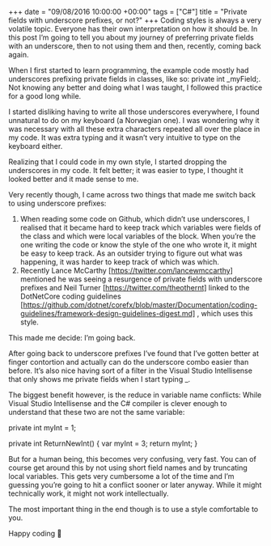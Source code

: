 +++
date = "09/08/2016 10:00:00 +00:00"
tags = ["C#"]
title = "Private fields with underscore prefixes, or not?"
+++
Coding styles is always a very volatile topic. Everyone has their own
interpretation on how it should be. In this post I’m going to tell you about my
journey of preferring private fields with an underscore, then to not using them
and then, recently, coming back again.

When I first started to learn programming, the example code mostly had
underscores prefixing private fields in classes, like so: private int _myField;.
Not knowing any better and doing what I was taught, I followed this practice for
a good long while.

I started disliking having to write all those underscores everywhere, I found
unnatural to do on my keyboard (a Norwegian one). I was wondering why it was
necessary with all these extra characters repeated all over the place in my
code. It was extra typing and it wasn’t very intuitive to type on the keyboard
either.

Realizing that I could code in my own style, I started dropping the underscores
in my code. It felt better; it was easier to type, I thought it looked better
and it made sense to me.

Very recently though, I came across two things that made me switch back to using
underscore prefixes:

 1. When reading some code on Github, which didn’t use underscores, I realised
    that it became hard to keep track which variables were fields of the class
    and which were local variables of the block. When you’re the one writing the
    code or know the style of the one who wrote it, it might be easy to keep
    track. As an outsider trying to figure out what was happening, it was harder
    to keep track of which was which.
 2. Recently Lance McCarthy [https://twitter.com/lancewmccarthy]  mentioned he
    was seeing a resurgence of private fields with underscore prefixes and Neil
    Turner [https://twitter.com/theothernt]  linked to the DotNetCore coding
    guidelines
    [https://github.com/dotnet/corefx/blob/master/Documentation/coding-guidelines/framework-design-guidelines-digest.md]
    , which uses this style.

This made me decide: I’m going back.

After going back to underscore prefixes I’ve found that I’ve gotten better at
finger contortion and actually can do the underscore combo easier than before.
It’s also nice having sort of a filter in the Visual Studio Intellisense that
only shows me private fields when I start typing _.

The biggest benefit however, is the reduce in variable name conflicts: While
Visual Studio Intellisense and the C# compiler is clever enough to understand
that these two are not the same variable:

private int myInt = 1;

private int ReturnNewInt()
{
    var myInt = 3;
    return myInt;
}


But for a human being, this becomes very confusing, very fast. You can of course
get around this by not using short field names and by truncating local
variables. This gets very cumbersome a lot of the time and I’m guessing you’re
going to hit a conflict sooner or later anyway. While it might technically work,
it might not work intellectually.

The most important thing in the end though is to use a style comfortable to you.

Happy coding 🙂
